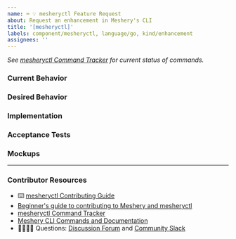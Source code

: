 ```yaml
---
name: ⌨️ 💡 mesheryctl Feature Request
about: Request an enhancement in Meshery's CLI
title: '[mesheryctl]'
labels: component/mesheryctl, language/go, kind/enhancement
assignees: ''
---
```


<!-- Please update the mesheryctl Command Tracker spreadsheet -->
_See [mesheryctl Command Tracker](https://bit.ly/3dqXy1q) for current status of commands._

### Current Behavior
<!-- A brief description of what the problem is. (e.g. I need to be able to...) -->

### Desired Behavior
<!-- A brief description of the enhancement. -->

### Implementation
<!-- Specifics on the approach to fulfilling the feature request. -->

### Acceptance Tests
<!-- Stipulations of functional behavior or non-functional items that must be in-place in order for the issue to be closed. -->

### Mockups
<!-- Any visual diagrams of the desired user interface. -->

---

### Contributor Resources

- ⌨️ [mesheryctl Contributing Guide](https://github.com/meshery/meshery/blob/master/mesheryctl/README.md)
- [Beginner's guide to contributing to Meshery and mesheryctl](https://youtu.be/hh_kFLZx3G4)
- [mesheryctl Command Tracker](https://docs.google.com/spreadsheets/d/1q63sIGAuCnIeDs8PeM-0BAkNj8BBgPUXhLbe1Y-318o/edit#gid=0)
- [Meshery CLI Commands and Documentation](https://docs.google.com/document/d/1xRlFpElRmybJ3WacgPKXgCSiQ2poJl3iCCV1dAalf0k/edit#heading=h.5fucij4hc5wt)
- 🙋🏾🙋🏼 Questions: [Discussion Forum](http://discuss.meshery.io) and [Community Slack](http://slack.meshery.io)
